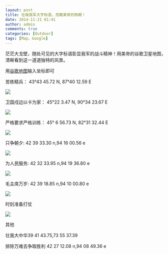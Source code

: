 ```yaml
---
layout: post
title: 壮哉我军大字标语，亮瞎美帝的狗眼！ 
date: 2014-11-21 01:41
author: admin
comments: true
categories: [Outdoor]
tags: [Map，Google]
---
```


茫茫大戈壁，随处可见的大字标语彰显我军的战斗精神！用美帝的谷歌卫星地图，清晰看到这一道道独特的风景。

用[谷歌地图](http://ditu.google.cn/maps?output=classic&dg=ctry)输入坐标即可

苦练精兵： 43°43 45.72 N, 87°40 12.59 E

![](http://i1288.photobucket.com/albums/b484/waylau/waylau%20blog/82E67EC37CBE5175_zps9ae0a661.jpg)

卫国戍边以卡为家： 45°22 3.47 N, 90°34 23.67 E

![](http://i1288.photobucket.com/albums/b484/waylau/waylau%20blog/536B56FD_zpsa2da0d8b.jpg)

严格要求严格训练： 45° 6 56.73 N, 82°31 32.44 E

![](http://i1288.photobucket.com/albums/b484/waylau/waylau%20blog/4E25683C89816C42_zpsb27a5566.jpg)

只争朝夕: 42 39 33.30 n,94 16 00.56 e 

![](http://i1288.photobucket.com/albums/b484/waylau/waylau%20blog/53EA4E89671D5915_zpsba4a4f63.jpg)

为人民服务: 42 32 33.95 n,94 19 36.80 e 

![](http://i1288.photobucket.com/albums/b484/waylau/waylau%20blog/4E3A4EBA6C11_zpsd5944b53.jpg)

毛主席万岁: 42 39 18.85 n,94 10 00.80 e 

![](http://i1288.photobucket.com/albums/b484/waylau/waylau%20blog/6BDB_zps9ac9f968.jpg)

时刻准备打仗

![](http://i1288.photobucket.com/albums/b484/waylau/waylau%20blog/65F6523B80FD6253_zps63eb9a60.jpg)

其他

壮我大中华39 41 43.75,73 55 37.39

排除万难去争取胜利 42 27 12.08 n,94 08 49.36 e 

 